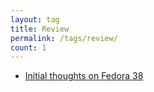 ```yaml
---
layout: tag
title: Review
permalink: /tags/review/
count: 1
---
```


- [Initial thoughts on Fedora 38](https://www.samuelgranvik.tech/software/fedora-38/)
